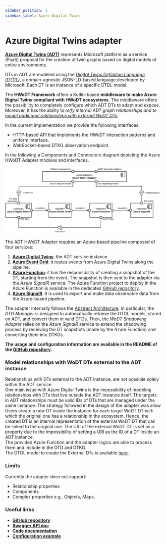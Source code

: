 ```yaml
---
sidebar_position: 1
sidebar_label: Azure Digital Twins
---
```


# Azure Digital Twins adapter

[**Azure Digital Twins (ADT)**](https://learn.microsoft.com/en-us/azure/digital-twins/) represents Microsoft platform as a service (PaaS) proposal for the creation of twin graphs based on digital models of entire environments.

DTs in ADT are modeled using the *[Digital Twins Definition Language (DTDL)](https://github.com/Azure/opendigitaltwins-dtdl/blob/master/DTDL/v3/DTDL.v3.md)*, a domain-agnostic JSON-LD-based language developed by Microsoft. Each DT is an instance of a specific DTDL model.

The **HWoDT Framework** offers a Kotlin-based **middleware to make Azure Digital Twins compliant with HWoDT ecosystems**. The middleware offers the possibility to completely configure which ADT DTs to adapt and expose. \
Moreover, it has the ability to *reify internal ADT graph relationships and to [model additional relationships with external WoDT DTs](#model-relationships-with-wodt-dts-external-to-the-adt-instance)*. 

In the current implementation we provide the following interfaces:
- HTTP-based API that implements the HWoDT interaction patterns and uniform interface.
- WebSocket-based DTKG observation endpoint.

In the following a Components and Connectors diagram depicting the Azure HWoDT Adapter modules and interfaces.

![ADT HWoDT Adapter components and connectors diagram](../../../static/img/adtadapter-cc.svg)


The ADT HWoDT Adapter requires an Azure-based pipeline composed of four services:
1. [**Azure Digital Twins**](https://learn.microsoft.com/en-us/azure/digital-twins/): the ADT service instance.
2. [**Azure Event Grid**](https://learn.microsoft.com/en-us/azure/event-grid/): it routes events from Azure Digital Twins along the pipeline.
3. [**Azure Function**](https://learn.microsoft.com/en-us/azure/azure-functions/): it has the responsibility of creating a snapshot of the DT, starting from the event. The snapshot is then sent to the adapter via the *Azure SignalR* service. The Azure Function project to deploy in the Azure Function is available in the dedicated [GitHub repository](https://github.com/Web-of-Digital-Twins/azuredt-wodt-adapter-azurefunction).
4. [**Azure SignalR**](https://learn.microsoft.com/en-us/azure/azure-signalr/): it is used to export and make data observable data from the Azure-based pipeline.

The adapter internally follows the [Abstract Architecture](/docs/concepts/architecture/). In particular, the *DTD Manager* is designed to automatically retrieve the DTDL models, stored on ADT, and convert them in valid DTDs. Then, the *WoDT Shadowing Adapter* relies on the *Azure SignalR* service to extend the shadowing process by receiving the DT snapshots (made by the Azure Function) and converting them into DTKGs.

**The usage and configuration information are available in the README of the [GitHub repository](https://github.com/Web-of-Digital-Twins/azuredt-wodt-adapter).**


### Model relationships with WoDT DTs external to the ADT instance
Relationships with DTs external to the ADT instance, are not possible solely within the ADT service. \
One main issue with Azure Digital Twins is the impossibility of modeling relationships with DTs that live outside the ADT instance itself. 
The targets in ADT relationships must be valid IDs of DTs that are managed under the same instance. 
The strategy followed in the design of the adapter was allow Users create a new DT inside the instance for each target WoDT DT with which the original one has a relationship in the ecosystem. Hence, the created DT is an internal representation of the external WoDT DT that can be linked to the original one. The URI of the external WoDT DT is set as a property due to the impossibility of setting a URI as the ID of a DT inside an ADT instance. \
The provided Azure Function and the adapter logics are able to process them and include in the DTD and DTKG. \
The DTDL model to create the External DTs is available [here](https://github.com/Web-of-Digital-Twins/azuredt-wodt-adapter/blob/main/dtdl/ExternalDT.json).

### Limits
Currently the adapter does not support:
- Relationship properties
- Components
- Complex properties e.g., Objects, Maps.

### Useful links
- **[GitHub repository](https://github.com/Web-of-Digital-Twins/azuredt-wodt-adapter)**
- **[Swagger API doc](https://web-of-digital-twins.github.io/azuredt-wodt-adapter/documentation/openapi-doc/)**
- **[Code documentation](https://web-of-digital-twins.github.io/azuredt-wodt-adapter/documentation/code-doc/)**
- **[Configuration example](https://github.com/Web-of-Digital-Twins/major-trauma-management-case-study/tree/main/azure-dts)**
